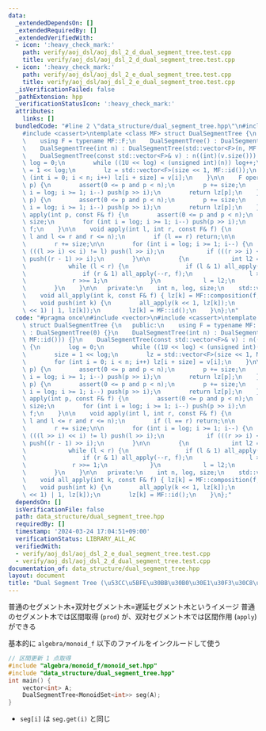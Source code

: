 ```yaml
---
data:
  _extendedDependsOn: []
  _extendedRequiredBy: []
  _extendedVerifiedWith:
  - icon: ':heavy_check_mark:'
    path: verify/aoj_dsl/aoj_dsl_2_d_dual_segment_tree.test.cpp
    title: verify/aoj_dsl/aoj_dsl_2_d_dual_segment_tree.test.cpp
  - icon: ':heavy_check_mark:'
    path: verify/aoj_dsl/aoj_dsl_2_e_dual_segment_tree.test.cpp
    title: verify/aoj_dsl/aoj_dsl_2_e_dual_segment_tree.test.cpp
  _isVerificationFailed: false
  _pathExtension: hpp
  _verificationStatusIcon: ':heavy_check_mark:'
  attributes:
    links: []
  bundledCode: "#line 2 \"data_structure/dual_segment_tree.hpp\"\n#include <vector>\n\
    #include <cassert>\ntemplate <class MF> struct DualSegmentTree {\n   public:\n\
    \    using F = typename MF::F;\n    DualSegmentTree() : DualSegmentTree(0) {}\n\
    \    DualSegmentTree(int n) : DualSegmentTree(std::vector<F>(n, MF::id())) {}\n\
    \    DualSegmentTree(const std::vector<F>& v) : n((int)(v.size())) {\n       \
    \ log = 0;\n        while ((1U << log) < (unsigned int)(n)) log++;\n        size\
    \ = 1 << log;\n        lz = std::vector<F>(size << 1, MF::id());\n        for\
    \ (int i = 0; i < n; i++) lz[i + size] = v[i];\n    }\n\n    F operator[](int\
    \ p) {\n        assert(0 <= p and p < n);\n        p += size;\n        for (int\
    \ i = log; i >= 1; i--) push(p >> i);\n        return lz[p];\n    }\n\n    F get(int\
    \ p) {\n        assert(0 <= p and p < n);\n        p += size;\n        for (int\
    \ i = log; i >= 1; i--) push(p >> i);\n        return lz[p];\n    }\n\n    void\
    \ apply(int p, const F& f) {\n        assert(0 <= p and p < n);\n        p +=\
    \ size;\n        for (int i = log; i >= 1; i--) push(p >> i);\n        lz[p] =\
    \ f;\n    }\n\n    void apply(int l, int r, const F& f) {\n        assert(0 <=\
    \ l and l <= r and r <= n);\n        if (l == r) return;\n\n        l += size;\n\
    \        r += size;\n\n        for (int i = log; i >= 1; i--) {\n            if\
    \ (((l >> i) << i) != l) push(l >> i);\n            if (((r >> i) << i) != r)\
    \ push((r - 1) >> i);\n        }\n\n        {\n            int l2 = l, r2 = r;\n\
    \            while (l < r) {\n                if (l & 1) all_apply(l++, f);\n\
    \                if (r & 1) all_apply(--r, f);\n                l >>= 1;\n   \
    \             r >>= 1;\n            }\n            l = l2;\n            r = r2;\n\
    \        }\n    }\n\n   private:\n    int n, log, size;\n    std::vector<F> lz;\n\
    \    void all_apply(int k, const F& f) { lz[k] = MF::composition(f, lz[k]); }\n\
    \    void push(int k) {\n        all_apply(k << 1, lz[k]);\n        all_apply((k\
    \ << 1) | 1, lz[k]);\n        lz[k] = MF::id();\n    }\n};\n"
  code: "#pragma once\n#include <vector>\n#include <cassert>\ntemplate <class MF>\
    \ struct DualSegmentTree {\n   public:\n    using F = typename MF::F;\n    DualSegmentTree()\
    \ : DualSegmentTree(0) {}\n    DualSegmentTree(int n) : DualSegmentTree(std::vector<F>(n,\
    \ MF::id())) {}\n    DualSegmentTree(const std::vector<F>& v) : n((int)(v.size()))\
    \ {\n        log = 0;\n        while ((1U << log) < (unsigned int)(n)) log++;\n\
    \        size = 1 << log;\n        lz = std::vector<F>(size << 1, MF::id());\n\
    \        for (int i = 0; i < n; i++) lz[i + size] = v[i];\n    }\n\n    F operator[](int\
    \ p) {\n        assert(0 <= p and p < n);\n        p += size;\n        for (int\
    \ i = log; i >= 1; i--) push(p >> i);\n        return lz[p];\n    }\n\n    F get(int\
    \ p) {\n        assert(0 <= p and p < n);\n        p += size;\n        for (int\
    \ i = log; i >= 1; i--) push(p >> i);\n        return lz[p];\n    }\n\n    void\
    \ apply(int p, const F& f) {\n        assert(0 <= p and p < n);\n        p +=\
    \ size;\n        for (int i = log; i >= 1; i--) push(p >> i);\n        lz[p] =\
    \ f;\n    }\n\n    void apply(int l, int r, const F& f) {\n        assert(0 <=\
    \ l and l <= r and r <= n);\n        if (l == r) return;\n\n        l += size;\n\
    \        r += size;\n\n        for (int i = log; i >= 1; i--) {\n            if\
    \ (((l >> i) << i) != l) push(l >> i);\n            if (((r >> i) << i) != r)\
    \ push((r - 1) >> i);\n        }\n\n        {\n            int l2 = l, r2 = r;\n\
    \            while (l < r) {\n                if (l & 1) all_apply(l++, f);\n\
    \                if (r & 1) all_apply(--r, f);\n                l >>= 1;\n   \
    \             r >>= 1;\n            }\n            l = l2;\n            r = r2;\n\
    \        }\n    }\n\n   private:\n    int n, log, size;\n    std::vector<F> lz;\n\
    \    void all_apply(int k, const F& f) { lz[k] = MF::composition(f, lz[k]); }\n\
    \    void push(int k) {\n        all_apply(k << 1, lz[k]);\n        all_apply((k\
    \ << 1) | 1, lz[k]);\n        lz[k] = MF::id();\n    }\n};"
  dependsOn: []
  isVerificationFile: false
  path: data_structure/dual_segment_tree.hpp
  requiredBy: []
  timestamp: '2024-03-24 17:04:51+09:00'
  verificationStatus: LIBRARY_ALL_AC
  verifiedWith:
  - verify/aoj_dsl/aoj_dsl_2_e_dual_segment_tree.test.cpp
  - verify/aoj_dsl/aoj_dsl_2_d_dual_segment_tree.test.cpp
documentation_of: data_structure/dual_segment_tree.hpp
layout: document
title: "Dual Segment Tree (\u53CC\u5BFE\u30BB\u30B0\u30E1\u30F3\u30C8\u6728)"
---
```


普通のセグメント木+双対セグメント木=遅延セグメント木というイメージ
普通のセグメント木では区間取得 (`prod`) が、双対セグメント木では区間作用 (`apply`) ができる

基本的に `algebra/monoid_f` 以下のファイルをインクルードして使う

```cpp
// 区間更新 1 点取得
#include "algebra/monoid_f/monoid_set.hpp"
#include "data_structure/dual_segment_tree.hpp"
int main() {
    vector<int> A;
    DualSegmentTree<MonoidSet<int>> seg(A);
}
```

- `seg[i]` は `seg.get(i)` と同じ
